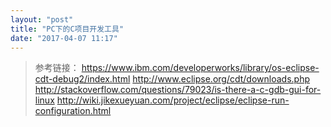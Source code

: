 ```yaml
---
layout: "post"
title: "PC下的C项目开发工具"
date: "2017-04-07 11:17"
---
```





> 参考链接：
> https://www.ibm.com/developerworks/library/os-eclipse-cdt-debug2/index.html
> http://www.eclipse.org/cdt/downloads.php
> http://stackoverflow.com/questions/79023/is-there-a-c-gdb-gui-for-linux
> http://wiki.jikexueyuan.com/project/eclipse/eclipse-run-configuration.html
